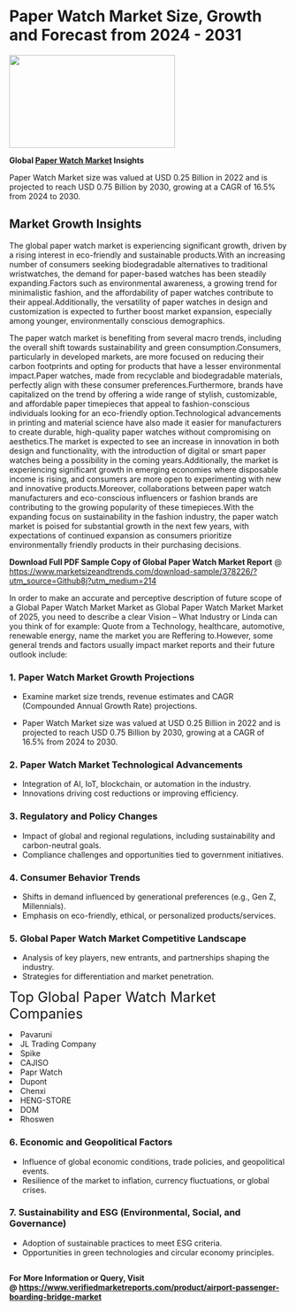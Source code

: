 <H1>Paper Watch Market Size, Growth and Forecast from 2024 - 2031</H1><img class="aligncenter size-medium wp-image-584254" src="https://thirdeyenews.in/wp-content/uploads/2024/09/Global-Market-Research-300x168.jpeg" alt="" width="300" height="168" /><p><strong>Global&nbsp;<a href="https://www.marketsizeandtrends.com/download-sample/378226/?utm_source=Github8j?utm_medium=214">Paper Watch Market</a> Insights</strong></p><p>Paper Watch Market size was valued at USD 0.25 Billion in 2022 and is projected to reach USD 0.75 Billion by 2030, growing at a CAGR of 16.5% from 2024 to 2030.</p><p><h2>Market Growth Insights</h2> <p>The global paper watch market is experiencing significant growth, driven by a rising interest in eco-friendly and sustainable products.With an increasing number of consumers seeking biodegradable alternatives to traditional wristwatches, the demand for paper-based watches has been steadily expanding.Factors such as environmental awareness, a growing trend for minimalistic fashion, and the affordability of paper watches contribute to their appeal.Additionally, the versatility of paper watches in design and customization is expected to further boost market expansion, especially among younger, environmentally conscious demographics.</p> <p>The paper watch market is benefiting from several macro trends, including the overall shift towards sustainability and green consumption.Consumers, particularly in developed markets, are more focused on reducing their carbon footprints and opting for products that have a lesser environmental impact.Paper watches, made from recyclable and biodegradable materials, perfectly align with these consumer preferences.Furthermore, brands have capitalized on the trend by offering a wide range of stylish, customizable, and affordable paper timepieces that appeal to fashion-conscious individuals looking for an eco-friendly option.Technological advancements in printing and material science have also made it easier for manufacturers to create durable, high-quality paper watches without compromising on aesthetics.The market is expected to see an increase in innovation in both design and functionality, with the introduction of digital or smart paper watches being a possibility in the coming years.Additionally, the market is experiencing significant growth in emerging economies where disposable income is rising, and consumers are more open to experimenting with new and innovative products.Moreover, collaborations between paper watch manufacturers and eco-conscious influencers or fashion brands are contributing to the growing popularity of these timepieces.With the expanding focus on sustainability in the fashion industry, the paper watch market is poised for substantial growth in the next few years, with expectations of continued expansion as consumers prioritize environmentally friendly products in their purchasing decisions.<p><span class=""><strong>Download Full PDF Sample Copy of Global Paper Watch Market Report</strong> @ <a href="https://www.marketsizeandtrends.com/download-sample/378226/?utm_source=Github8j?utm_medium=214" target="_blank">https://www.marketsizeandtrends.com/download-sample/378226/?utm_source=Github8j?utm_medium=214</a></span></p><p>In order to make an accurate and perceptive description of future scope of a Global&nbsp;Paper Watch Market Market as Global&nbsp;Paper Watch Market Market of 2025, you need to describe a clear Vision &ndash; What Industry or Linda can you think of for example: Quote from a Technology, healthcare, automotive, renewable energy, name the market you are Reffering to.However, some general trends and factors usually impact market reports and their future outlook include:</p><h3>1.&nbsp;<strong>Paper Watch Market Growth Projections</strong></h3><ul><li>Examine market size trends, revenue estimates and CAGR (Compounded Annual Growth Rate) projections.</li><li><p>Paper Watch Market size was valued at USD 0.25 Billion in 2022 and is projected to reach USD 0.75 Billion by 2030, growing at a CAGR of 16.5% from 2024 to 2030.</p></li></ul><h3>2.&nbsp;<strong>Paper Watch Market Technological Advancements</strong></h3><ul><li>Integration of AI, IoT, blockchain, or automation in the industry.</li><li>Innovations driving cost reductions or improving efficiency.</li></ul><h3>3.&nbsp;<strong>Regulatory and Policy Changes</strong></h3><ul><li>Impact of global and regional regulations, including sustainability and carbon-neutral goals.</li><li>Compliance challenges and opportunities tied to government initiatives.</li></ul><h3>4.&nbsp;<strong>Consumer Behavior Trends</strong></h3><ul><li>Shifts in demand influenced by generational preferences (e.g., Gen Z, Millennials).</li><li>Emphasis on eco-friendly, ethical, or personalized products/services.</li></ul><h3>5.&nbsp;<strong>Global Paper Watch Market Competitive Landscape</strong></h3><ul><li>Analysis of key players, new entrants, and partnerships shaping the industry.</li><li>Strategies for differentiation and market penetration.</li></ul><p data-pm-slice="1 1 []"><span style="color: inherit; font-family: inherit; font-size: 25px;">Top Global Paper Watch Market Companies</span></p><div class="" data-test-id=""><p><li>Pavaruni</li><li> JL Trading Company</li><li> Spike</li><li> CAJISO</li><li> Papr Watch</li><li> Dupont</li><li> Chenxi</li><li> HENG-STORE</li><li> DOM</li><li> Rhoswen</li></p></div><h3>6.&nbsp;<strong>Economic and Geopolitical Factors</strong></h3><ul><li>Influence of global economic conditions, trade policies, and geopolitical events.</li><li>Resilience of the market to inflation, currency fluctuations, or global crises.</li></ul><h3>7.&nbsp;<strong>Sustainability and ESG (Environmental, Social, and Governance)</strong></h3><ul><li>Adoption of sustainable practices to meet ESG criteria.</li><li>Opportunities in green technologies and circular economy principles.</li></ul><h2><strong style="font-size: 14px;">For More Information or Query, Visit @&nbsp;</strong><a style="background-color: #ffffff; font-size: 14px;" href="https://www.marketsizeandtrends.com/report/paper-watch-market/" target="_blank">https://www.verifiedmarketreports.com/product/airport-passenger-boarding-bridge-market</a></h2>